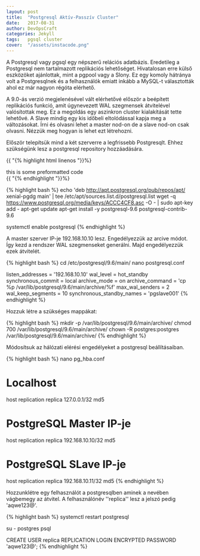```yaml
---
layout: post
title:  "Postgresql Aktív-Passzív Cluster"
date:   2017-08-31
author: DevOpsCraft
categories: Jekyll
tags:	pgsql cluster
cover:  "/assets/instacode.png"
---
```


A Postgresql vagy pgsql egy népszerű relációs adatbázis. Eredetileg a Postgresql nem tartalmazott replikációs lehetőséget. Hivatalosan erre külső eszközöket ajánlottak, mint a pgpool vagy a Slony. Ez egy komoly hátránya volt a Postgresqlnek és a felhasználók emiatt inkább a MySQL-t választották ahol ez már nagyon régóta elérhető.

A 9.0-ás verzió megjelenésével vált elérhetővé először a beépített replikációs funkció, amit úgynevezett WAL szegmensek átvitelével valósítottak meg. Ez a megoldás egy aszinkron cluster kialakítását tette lehetővé. A Slave mindig egy kis időbeli eltolódással kapja meg a változásokat. Írni és olvasni lehet a master nod-on de a slave nod-on csak olvasni. Nézzük meg hogyan is lehet ezt létrehozni.

Először telepítsük mind a két szerverre a legfrissebb Postgresqlt. Ehhez szükségünk lesz a postgresql repository hozzáadására.

{{ "{% highlight html linenos "}}%}
<div>this is some preformatted code</div>
{{ "{% endhighlight "}}%}

{% highlight bash %}
echo 'deb http://apt.postgresql.org/pub/repos/apt/ xenial-pgdg main' | tee /etc/apt/sources.list.d/postgresql.list
wget -q https://www.postgresql.org/media/keys/ACCC4CF8.asc -O - | sudo apt-key add -
apt-get update
apt-get install -y postgresql-9.6 postgresql-contrib-9.6

systemctl enable postgresql
{% endhighlight %}

A master szerver IP-je 192.168.10.10 lesz. Engedélyezzük az arcive módot. Így kezd a rendszer WAL szegmenseket generálni. Majd engedélyezzük ezek átvitelét.

{% highlight bash %}
cd /etc/postgresql/9.6/main/
nano postgresql.conf

listen_addresses = '192.168.10.10'
wal_level = hot_standby
synchronous_commit = local
archive_mode = on
archive_command = 'cp %p /var/lib/postgresql/9.6/main/archive/%f'
max_wal_senders = 2
wal_keep_segments = 10
synchronous_standby_names = 'pgslave001'
{% endhighlight %}

Hozzuk létre a szükséges mappákat:

{% highlight bash %}
mkdir -p /var/lib/postgresql/9.6/main/archive/
chmod 700 /var/lib/postgresql/9.6/main/archive/
chown -R postgres:postgres /var/lib/postgresql/9.6/main/archive/
{% endhighlight %}

Módosítsuk az hálózati elérési engedélyeket a postgresql beállításaiban.

{% highlight bash %}
nano pg_hba.conf

# Localhost
host    replication     replica          127.0.0.1/32            md5

# PostgreSQL Master IP-je
host    replication     replica          192.168.10.10/32            md5

# PostgreSQL SLave IP-je
host    replication     replica          192.168.10.11/32            md5
{% endhighlight %}

Hozzunklétre egy felhasználót a postgresqlben aminek a nevében vágbemegy az átvitel. A felhasználónév ''replica'' lesz a jelszó pedig 'aqwe123@'.

{% highlight bash %}
systemctl restart postgresql

su - postgres
psql

CREATE USER replica REPLICATION LOGIN ENCRYPTED PASSWORD 'aqwe123@';
{% endhighlight %}
